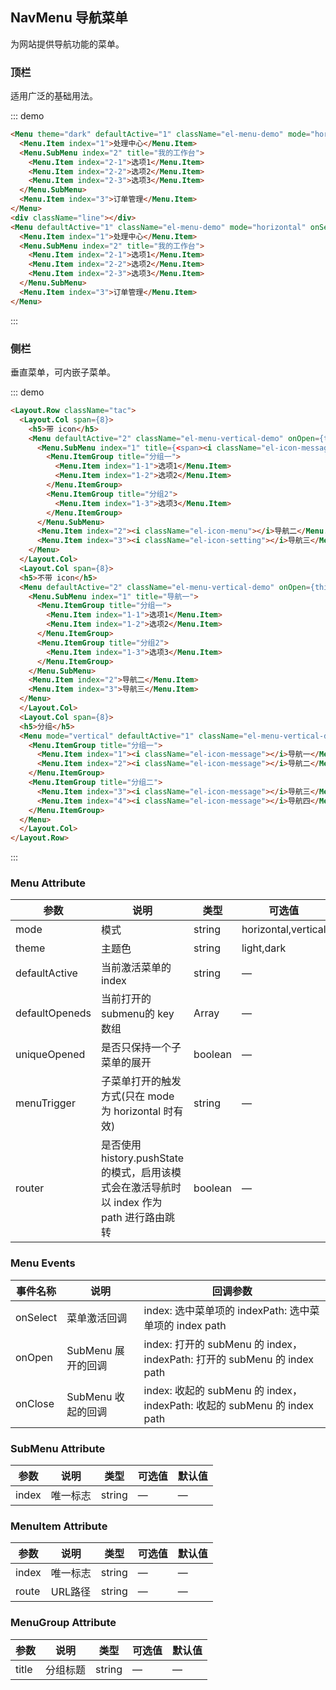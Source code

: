 ## NavMenu 导航菜单

为网站提供导航功能的菜单。

### 顶栏

适用广泛的基础用法。

::: demo
```html
<Menu theme="dark" defaultActive="1" className="el-menu-demo" mode="horizontal" onSelect={this.onSelect.bind(this)}>
  <Menu.Item index="1">处理中心</Menu.Item>
  <Menu.SubMenu index="2" title="我的工作台">
    <Menu.Item index="2-1">选项1</Menu.Item>
    <Menu.Item index="2-2">选项2</Menu.Item>
    <Menu.Item index="2-3">选项3</Menu.Item>
  </Menu.SubMenu>
  <Menu.Item index="3">订单管理</Menu.Item>
</Menu>
<div className="line"></div>
<Menu defaultActive="1" className="el-menu-demo" mode="horizontal" onSelect={this.onSelect.bind(this)}>
  <Menu.Item index="1">处理中心</Menu.Item>
  <Menu.SubMenu index="2" title="我的工作台">
    <Menu.Item index="2-1">选项1</Menu.Item>
    <Menu.Item index="2-2">选项2</Menu.Item>
    <Menu.Item index="2-3">选项3</Menu.Item>
  </Menu.SubMenu>
  <Menu.Item index="3">订单管理</Menu.Item>
</Menu>
```
:::

### 侧栏

垂直菜单，可内嵌子菜单。

::: demo
```html
<Layout.Row className="tac">
  <Layout.Col span={8}>
    <h5>带 icon</h5>
    <Menu defaultActive="2" className="el-menu-vertical-demo" onOpen={this.onOpen.bind(this)} onClose={this.onClose.bind(this)}>
      <Menu.SubMenu index="1" title={<span><i className="el-icon-message"></i>导航一</span>}>
        <Menu.ItemGroup title="分组一">
          <Menu.Item index="1-1">选项1</Menu.Item>
          <Menu.Item index="1-2">选项2</Menu.Item>
        </Menu.ItemGroup>
        <Menu.ItemGroup title="分组2">
          <Menu.Item index="1-3">选项3</Menu.Item>
        </Menu.ItemGroup>
      </Menu.SubMenu>
      <Menu.Item index="2"><i className="el-icon-menu"></i>导航二</Menu.Item>
      <Menu.Item index="3"><i className="el-icon-setting"></i>导航三</Menu.Item>
    </Menu>
  </Layout.Col>
  <Layout.Col span={8}>
  <h5>不带 icon</h5>
  <Menu defaultActive="2" className="el-menu-vertical-demo" onOpen={this.onOpen.bind(this)} onClose={this.onClose.bind(this)} theme="dark">
    <Menu.SubMenu index="1" title="导航一">
      <Menu.ItemGroup title="分组一">
        <Menu.Item index="1-1">选项1</Menu.Item>
        <Menu.Item index="1-2">选项2</Menu.Item>
      </Menu.ItemGroup>
      <Menu.ItemGroup title="分组2">
        <Menu.Item index="1-3">选项3</Menu.Item>
      </Menu.ItemGroup>
    </Menu.SubMenu>
    <Menu.Item index="2">导航二</Menu.Item>
    <Menu.Item index="3">导航三</Menu.Item>
  </Menu>
  </Layout.Col>
  <Layout.Col span={8}>
  <h5>分组</h5>
  <Menu mode="vertical" defaultActive="1" className="el-menu-vertical-demo">
    <Menu.ItemGroup title="分组一">
      <Menu.Item index="1"><i className="el-icon-message"></i>导航一</Menu.Item>
      <Menu.Item index="2"><i className="el-icon-message"></i>导航二</Menu.Item>
    </Menu.ItemGroup>
    <Menu.ItemGroup title="分组二">
      <Menu.Item index="3"><i className="el-icon-message"></i>导航三</Menu.Item>
      <Menu.Item index="4"><i className="el-icon-message"></i>导航四</Menu.Item>
    </Menu.ItemGroup>
  </Menu>
  </Layout.Col>
</Layout.Row>
```
:::

### Menu Attribute
| 参数      | 说明    | 类型      | 可选值       | 默认值   |
|---------- |-------- |---------- |-------------  |-------- |
| mode     | 模式   | string  |   horizontal,vertical   | vertical |
| theme     | 主题色   | string    | light,dark | light |
| defaultActive | 当前激活菜单的 index | string    | — | — |
| defaultOpeneds | 当前打开的submenu的 key 数组 | Array    | — | — |
| uniqueOpened  | 是否只保持一个子菜单的展开 | boolean   | — | false   |
| menuTrigger  | 子菜单打开的触发方式(只在 mode 为 horizontal 时有效) | string   | — | hover   |
| router  | 是否使用 history.pushState 的模式，启用该模式会在激活导航时以 index 作为 path 进行路由跳转 | boolean   | — | false   |

### Menu Events
| 事件名称      | 说明    | 回调参数      |
|---------- |-------- |---------- |
| onSelect  | 菜单激活回调 | index: 选中菜单项的 indexPath: 选中菜单项的 index path  |
| onOpen  | SubMenu 展开的回调 | index: 打开的 subMenu 的 index， indexPath: 打开的 subMenu 的 index path  |
| onClose  | SubMenu 收起的回调 | index: 收起的 subMenu 的 index， indexPath: 收起的 subMenu 的 index path  |

### SubMenu Attribute
| 参数      | 说明    | 类型      | 可选值       | 默认值   |
|---------- |-------- |---------- |-------------  |-------- |
| index     | 唯一标志   | string  | — | — |

### MenuItem Attribute
| 参数      | 说明    | 类型      | 可选值       | 默认值   |
|---------- |-------- |---------- |-------------  |-------- |
| index     | 唯一标志   | string  | — | — |
| route     | URL路径 | string | — | — |

### MenuGroup Attribute
| 参数      | 说明    | 类型      | 可选值       | 默认值   |
|---------- |-------- |---------- |-------------  |-------- |
| title     | 分组标题   | string  | — | — |
